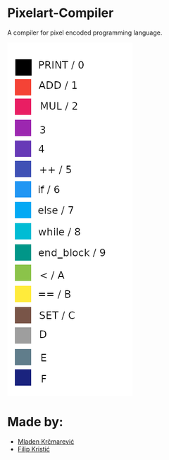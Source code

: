 # Pixelart-Compiler
A compiler for pixel encoded programming language.

![Alt text](./image/pixel_encoding.png?raw=true "encoding")

# Made by:
* [Mladen Krčmarević](https://github.com/krcma96)
* [Filip Kristić](https://github.com/Vulkin996)
